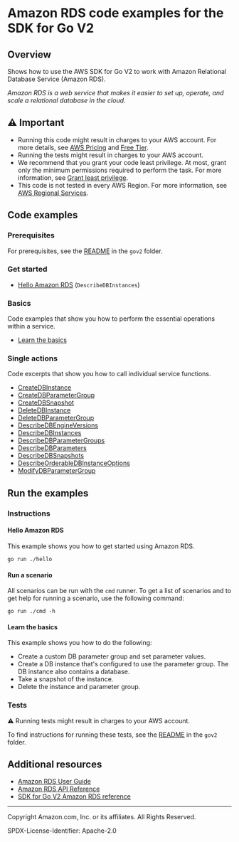 # Amazon RDS code examples for the SDK for Go V2

## Overview

Shows how to use the AWS SDK for Go V2 to work with Amazon Relational Database Service (Amazon RDS).

<!--custom.overview.start-->
<!--custom.overview.end-->

_Amazon RDS is a web service that makes it easier to set up, operate, and scale a relational database in the cloud._

## ⚠ Important

* Running this code might result in charges to your AWS account. For more details, see [AWS Pricing](https://aws.amazon.com/pricing/) and [Free Tier](https://aws.amazon.com/free/).
* Running the tests might result in charges to your AWS account.
* We recommend that you grant your code least privilege. At most, grant only the minimum permissions required to perform the task. For more information, see [Grant least privilege](https://docs.aws.amazon.com/IAM/latest/UserGuide/best-practices.html#grant-least-privilege).
* This code is not tested in every AWS Region. For more information, see [AWS Regional Services](https://aws.amazon.com/about-aws/global-infrastructure/regional-product-services).

<!--custom.important.start-->
<!--custom.important.end-->

## Code examples

### Prerequisites

For prerequisites, see the [README](../README.md#Prerequisites) in the `gov2` folder.


<!--custom.prerequisites.start-->
<!--custom.prerequisites.end-->

### Get started

- [Hello Amazon RDS](hello/hello.go#L4) (`DescribeDBInstances`)


### Basics

Code examples that show you how to perform the essential operations within a service.

- [Learn the basics](scenarios/get_started_instances.go)


### Single actions

Code excerpts that show you how to call individual service functions.

- [CreateDBInstance](actions/instances.go#L175)
- [CreateDBParameterGroup](actions/instances.go#L49)
- [CreateDBSnapshot](actions/instances.go#L138)
- [DeleteDBInstance](actions/instances.go#L229)
- [DeleteDBParameterGroup](actions/instances.go#L73)
- [DescribeDBEngineVersions](actions/instances.go#L248)
- [DescribeDBInstances](actions/instances.go#L204)
- [DescribeDBParameterGroups](actions/instances.go#L24)
- [DescribeDBParameters](actions/instances.go#L91)
- [DescribeDBSnapshots](actions/instances.go#L157)
- [DescribeOrderableDBInstanceOptions](actions/instances.go#L269)
- [ModifyDBParameterGroup](actions/instances.go#L119)


<!--custom.examples.start-->
<!--custom.examples.end-->

## Run the examples

### Instructions


<!--custom.instructions.start-->
<!--custom.instructions.end-->

#### Hello Amazon RDS

This example shows you how to get started using Amazon RDS.

```
go run ./hello
```

#### Run a scenario

All scenarios can be run with the `cmd` runner. To get a list of scenarios
and to get help for running a scenario, use the following command:

```
go run ./cmd -h
```
#### Learn the basics

This example shows you how to do the following:

- Create a custom DB parameter group and set parameter values.
- Create a DB instance that's configured to use the parameter group. The DB instance also contains a database.
- Take a snapshot of the instance.
- Delete the instance and parameter group.

<!--custom.basic_prereqs.rds_Scenario_GetStartedInstances.start-->
<!--custom.basic_prereqs.rds_Scenario_GetStartedInstances.end-->


<!--custom.basics.rds_Scenario_GetStartedInstances.start-->
<!--custom.basics.rds_Scenario_GetStartedInstances.end-->


### Tests

⚠ Running tests might result in charges to your AWS account.


To find instructions for running these tests, see the [README](../README.md#Tests)
in the `gov2` folder.



<!--custom.tests.start-->
<!--custom.tests.end-->

## Additional resources

- [Amazon RDS User Guide](https://docs.aws.amazon.com/AmazonRDS/latest/UserGuide/Welcome.html)
- [Amazon RDS API Reference](https://docs.aws.amazon.com/AmazonRDS/latest/APIReference/Welcome.html)
- [SDK for Go V2 Amazon RDS reference](https://pkg.go.dev/github.com/aws/aws-sdk-go-v2/service/rds)

<!--custom.resources.start-->
<!--custom.resources.end-->

---

Copyright Amazon.com, Inc. or its affiliates. All Rights Reserved.

SPDX-License-Identifier: Apache-2.0
